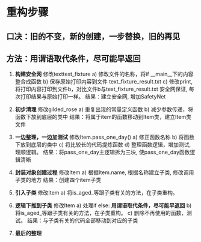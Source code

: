 # 重构步骤
## 口决：旧的不变，新的创建，一步替换，旧的再见
## 方法：用谓语取代条件，尽可能早返回

1. **构建安全网**
    修改texttest_fixture
    a) 修改文件的名称，将if __main__下的内容整合成函数
    b) 保存原始打印内容到文件 text_fixture_result.txt
    c) 修改print,将打印内容打印到文件b，对比文件b与text_fixture_result.txt
    安全网保证, 每次打印结果与原始打印一样。
    结果：建立安全网, 增加SafetyNet

2. **初步清理** 
    修改gilded_rose
    a) 重复出现的常量定义函数
    b) 减少参数传递，将函数下放到底层的类中
    结果：将属于item的函数移动到Item类，建立Item类文件

3. **一边整理，一边加测试**
    修改Item.pass_one_day()
    a) 修正函数名称
    b) 将函数下放到底层的类中
    c) 将比较长的代码提炼函数
    d) 整理函数逻辑，增加测试, 理顺逻辑。
    结果：将pass_one_day主逻辑拆为三块, 使pass_one_day函数逻辑清晰

4. **封装对象创建过程**
    修改Item
    a) 根据Item.name, 根据名称建立子类, 修改调用子类的地方
    结果：创建四个item子类

5. **引入子类**
    修改Item
    a) 将is_aged_等跟子类有关的方法，在子类重构。

6. **逻辑下推到子类**
    修改Item
    a) 处理if else: **用谓语取代条件，尽可能早返回**
    b) 将is_aged_等跟子类有关的方法，在子类重构。
    c) 删除不再使用的函数，测试。
    结果：与子类有关的代码全部移动到对应的子类

7. **最后的整理**     

